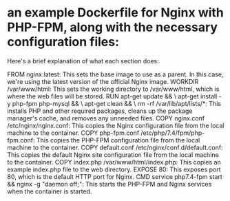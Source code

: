 # an example Dockerfile for Nginx with PHP-FPM, along with the necessary configuration files:

Here's a brief explanation of what each section does:

FROM nginx:latest: This sets the base image to use as a parent. In this case, we're using the latest version of the official Nginx image.
WORKDIR /var/www/html: This sets the working directory to /var/www/html, which is where the web files will be stored.
RUN apt-get update && \ apt-get install -y php-fpm php-mysql && \ apt-get clean && \ rm -rf /var/lib/apt/lists/*: This installs PHP and other required packages, cleans up the package manager's cache, and removes any unneeded files.
COPY nginx.conf /etc/nginx/nginx.conf: This copies the Nginx configuration file from the local machine to the container.
COPY php-fpm.conf /etc/php/7.4/fpm/php-fpm.conf: This copies the PHP-FPM configuration file from the local machine to the container.
COPY default.conf /etc/nginx/conf.d/default.conf: This copies the default Nginx site configuration file from the local machine to the container.
COPY index.php /var/www/html/index.php: This copies an example index.php file to the web directory.
EXPOSE 80: This exposes port 80, which is the default HTTP port for Nginx.
CMD service php7.4-fpm start && nginx -g "daemon off;": This starts the PHP-FPM and Nginx services when the container is started.
